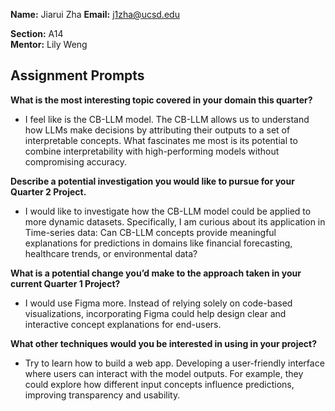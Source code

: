 **Name:** Jiarui Zha 
**Email:** j1zha@ucsd.edu   

**Section:** A14  
**Mentor:** Lily Weng

## Assignment Prompts

**What is the most interesting topic covered in your domain this quarter?**  
- I feel like is the CB-LLM model. The CB-LLM allows us to understand how LLMs make decisions by attributing their outputs to a set of interpretable concepts.
What fascinates me most is its potential to combine interpretability with high-performing models without compromising accuracy.

**Describe a potential investigation you would like to pursue for your Quarter 2 Project.**  
- I would like to investigate how the CB-LLM model could be applied to more dynamic datasets. Specifically, I am curious about its application in Time-series data: Can CB-LLM concepts provide meaningful explanations for predictions in domains like financial forecasting, healthcare trends, or environmental data?

**What is a potential change you’d make to the approach taken in your current Quarter 1 Project?**  
- I would use Figma more. Instead of relying solely on code-based visualizations, incorporating Figma could help design clear and interactive concept explanations for end-users.

**What other techniques would you be interested in using in your project?**  
- Try to learn how to build a web app. Developing a user-friendly interface where users can interact with the model outputs. For example, they could explore how different input concepts influence predictions, improving transparency and usability.
